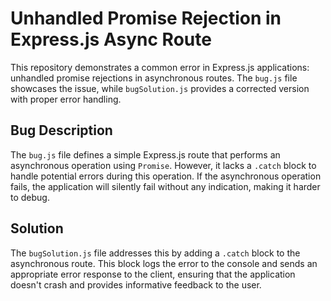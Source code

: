 # Unhandled Promise Rejection in Express.js Async Route

This repository demonstrates a common error in Express.js applications: unhandled promise rejections in asynchronous routes.  The `bug.js` file showcases the issue, while `bugSolution.js` provides a corrected version with proper error handling.

## Bug Description

The `bug.js` file defines a simple Express.js route that performs an asynchronous operation using `Promise`.  However, it lacks a `.catch` block to handle potential errors during this operation.  If the asynchronous operation fails, the application will silently fail without any indication, making it harder to debug.

## Solution

The `bugSolution.js` file addresses this by adding a `.catch` block to the asynchronous route. This block logs the error to the console and sends an appropriate error response to the client, ensuring that the application doesn't crash and provides informative feedback to the user.